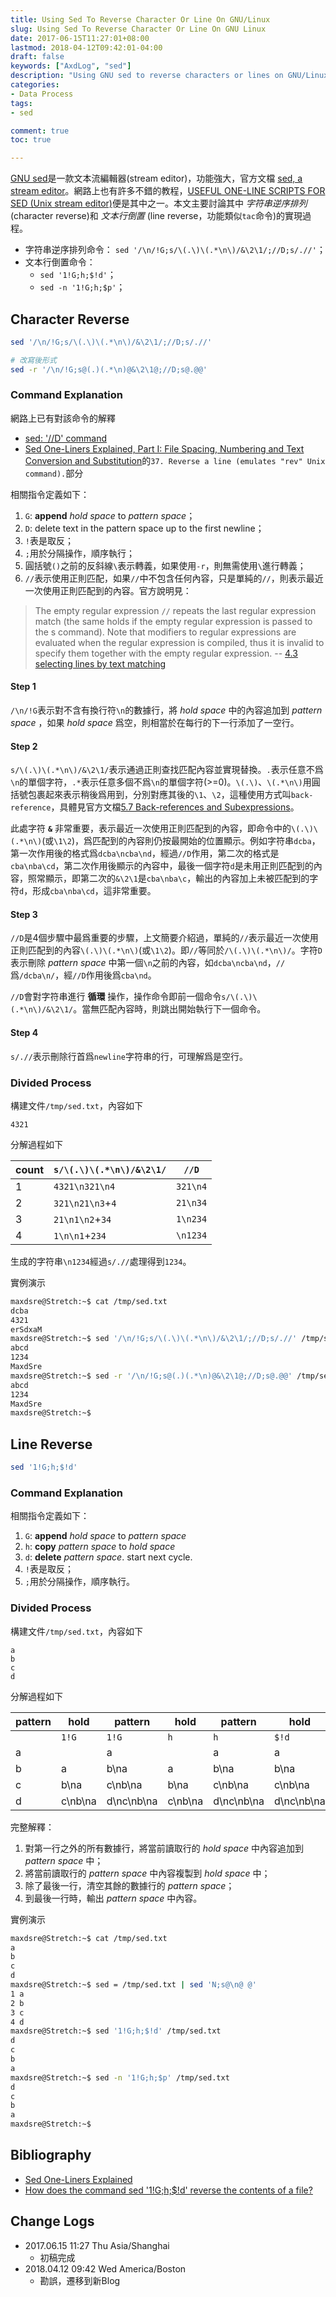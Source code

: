 ```yaml
---
title: Using Sed To Reverse Character Or Line On GNU/Linux
slug: Using Sed To Reverse Character Or Line On GNU Linux
date: 2017-06-15T11:27:01+08:00
lastmod: 2018-04-12T09:42:01-04:00
draft: false
keywords: ["AxdLog", "sed"]
description: "Using GNU sed to reverse characters or lines on GNU/Linux"
categories:
- Data Process
tags:
- sed

comment: true
toc: true

---
```


[GNU sed][gnused]是一款文本流編輯器(stream editor)，功能強大，官方文檔 [sed, a stream editor][sedmanual]。網路上也有許多不錯的教程，[USEFUL ONE-LINE SCRIPTS FOR SED (Unix stream editor)][sed1line]便是其中之一。本文主要討論其中 *字符串逆序排列* (character reverse)和 *文本行倒置* (line reverse，功能類似`tac`命令)的實現過程。

<!--more-->

* 字符串逆序排列命令： `sed '/\n/!G;s/\(.\)\(.*\n\)/&\2\1/;//D;s/.//'`；
* 文本行倒置命令：
    * `sed '1!G;h;$!d'`；
    * `sed -n '1!G;h;$p'`；


## Character Reverse
```bash
sed '/\n/!G;s/\(.\)\(.*\n\)/&\2\1/;//D;s/.//'

# 改寫後形式
sed -r '/\n/!G;s@(.)(.*\n)@&\2\1@;//D;s@.@@'
```

### Command Explanation
網路上已有對該命令的解釋

* [sed: '//D' command](https://stackoverflow.com/questions/9703152/sed-d-command#9703275 'StackOverfoow')
* [Sed One-Liners Explained, Part I: File Spacing, Numbering and Text Conversion and Substitution](http://www.catonmat.net/blog/sed-one-liners-explained-part-one/)的`37. Reverse a line (emulates "rev" Unix command).`部分

相關指令定義如下：

1. `G`:  **append** *hold space* to *pattern space*；
2. `D`:  delete text in the pattern space up to the first newline；
3. `!`表是取反；
4. `;`用於分隔操作，順序執行；
5. 圓括號`()`之前的反斜線`\`表示轉義，如果使用`-r`，則無需使用`\`進行轉義；
6. `//`表示使用正則匹配，如果`//`中不包含任何內容，只是單純的`//`，則表示最近一次使用正則匹配到的內容。官方說明見：

>The empty regular expression `//` repeats the last regular expression match (the same holds if the empty regular expression is passed to the s command). Note that modifiers to regular expressions are evaluated when the regular expression is compiled, thus it is invalid to specify them together with the empty regular expression. -- [4.3 selecting lines by text matching](https://www.gnu.org/software/sed/manual/sed.html#Regexp-Addresses)


#### Step 1
`/\n/!G`表示對不含有換行符`\n`的數據行，將 *hold space* 中的內容追加到 *pattern space* ，如果 *hold space* 爲空，則相當於在每行的下一行添加了一空行。

#### Step 2
`s/\(.\)\(.*\n\)/&\2\1/`表示通過正則查找匹配內容並實現替換。`.`表示任意不爲`\n`的單個字符，`.*`表示任意多個不爲`\n`的單個字符(>=0)。`\(.\)`、`\(.*\n\)`用圓括號包裹起來表示稍後爲用到，分別對應其後的`\1`、`\2`，這種使用方式叫`back-reference`，具體見官方文檔[5.7 Back-references and Subexpressions](https://www.gnu.org/software/sed/manual/sed.html#Back_002dreferences-and-Subexpressions)。

此處字符 **`&`** 非常重要，表示最近一次使用正則匹配到的內容，即命令中的`\(.\)\(.*\n\)`(或`\1\2`)，爲匹配到的內容則仍按最開始的位置顯示。例如字符串`dcba`，第一次作用後的格式爲`dcba\ncba\nd`，經過`//D`作用，第二次的格式是`cba\nba\cd`，第二次作用後顯示的內容中，最後一個字符`d`是未用正則匹配到的內容，照常顯示，即第二次的`&\2\1`是`cba\nba\c`，輸出的內容加上未被匹配到的字符`d`，形成`cba\nba\cd`，這非常重要。

#### Step 3
`//D`是4個步驟中最爲重要的步驟，上文簡要介紹過，單純的`//`表示最近一次使用正則匹配到的內容`\(.\)\(.*\n\)`(或`\1\2`)。即`//`等同於`/\(.\)\(.*\n\)/`。字符`D`表示刪除 *pattern space* 中第一個`\n`之前的內容，如`dcba\ncba\nd`，`//`爲`/dcba\n/`，經`//D`作用後爲`cba\nd`。

`//D`會對字符串進行 **循環** 操作，操作命令即前一個命令`s/\(.\)\(.*\n\)/&\2\1/`。當無匹配內容時，則跳出開始執行下一個命令。

#### Step 4
`s/.//`表示刪除行首爲`newline`字符串的行，可理解爲是空行。


### Divided Process
構建文件`/tmp/sed.txt`，內容如下

```
4321
```

分解過程如下

count|`s/\(.\)\(.*\n\)/&\2\1/`|`//D`
---|---|---
1|`4321\n321\n4`|`321\n4`
2|`321\n21\n3`+`4`|`21\n34`
3|`21\n1\n2`+`34`|`1\n234`
4|`1\n\n1`+`234`|`\n1234`

生成的字符串`\n1234`經過`s/.//`處理得到`1234`。

實例演示

```bash
maxdsre@Stretch:~$ cat /tmp/sed.txt
dcba
4321
erSdxaM
maxdsre@Stretch:~$ sed '/\n/!G;s/\(.\)\(.*\n\)/&\2\1/;//D;s/.//' /tmp/sed.txt
abcd
1234
MaxdSre
maxdsre@Stretch:~$ sed -r '/\n/!G;s@(.)(.*\n)@&\2\1@;//D;s@.@@' /tmp/sed.txt
abcd
1234
MaxdSre
maxdsre@Stretch:~$
```


## Line Reverse
```bash
sed '1!G;h;$!d'
```
### Command Explanation
相關指令定義如下：

1. `G`:  **append** *hold space* to *pattern space*
2. `h`:  **copy** *pattern space* to *hold space*
3. `d`:  **delete** *pattern space*.  start next cycle.
4. `!`表是取反；
5. `;`用於分隔操作，順序執行。

### Divided Process
構建文件`/tmp/sed.txt`，內容如下

```
a
b
c
d
```

分解過程如下

pattern|hold|pattern|hold|pattern|hold|pattern|hold
---|---|---|---|---|---|---|---
||`1!G`|`1!G`|`h`|`h`|`$!d`|`$!d`
a| |a| |a|a| |a
b|a|b\na|a|b\na|b\na| |b\na
c|b\na|c\nb\na|b\na|c\nb\na|c\nb\na| |c\nb\na
d|c\nb\na|d\nc\nb\na|c\nb\na|d\nc\nb\na|d\nc\nb\na|d\nc\nb\na|d\nc\nb\na


完整解釋：

1. 對第一行之外的所有數據行，將當前讀取行的 *hold space* 中內容追加到 *pattern space* 中；
2. 將當前讀取行的 *pattern space* 中內容複製到 *hold space* 中；
3. 除了最後一行，清空其餘的數據行的 *pattern space*；
4. 到最後一行時，輸出 *pattern space* 中內容。

實例演示

```bash
maxdsre@Stretch:~$ cat /tmp/sed.txt
a
b
c
d
maxdsre@Stretch:~$ sed = /tmp/sed.txt | sed 'N;s@\n@ @'
1 a
2 b
3 c
4 d
maxdsre@Stretch:~$ sed '1!G;h;$!d' /tmp/sed.txt
d
c
b
a
maxdsre@Stretch:~$ sed -n '1!G;h;$p' /tmp/sed.txt
d
c
b
a
maxdsre@Stretch:~$
```


## Bibliography
* [Sed One-Liners Explained](http://www.catonmat.net/series/sed-one-liners-explained)
* [How does the command sed '1!G;h;$!d' reverse the contents of a file?](https://unix.stackexchange.com/questions/233014/how-does-the-command-sed-1ghd-reverse-the-contents-of-a-file 'StackOverflow')


## Change Logs
* 2017.06.15 11:27 Thu Asia/Shanghai
    * 初稿完成
* 2018.04.12 09:42 Wed America/Boston
    * 勘誤，遷移到新Blog


[gnused]:https://www.gnu.org/software/sed/ "GNU sed"
[sedmanual]:https://www.gnu.org/software/sed/manual/sed.html
[sed1line]:http://pement.org/sed/sed1line.txt


<!-- End -->
